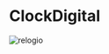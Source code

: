 ﻿# ClockDigital

![relogio](https://github.com/davifeliciano3/Clock/assets/146879033/1e646e23-2f0d-4489-b654-536e525210e1)
